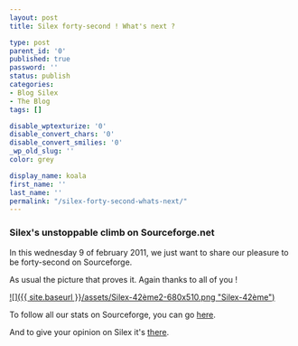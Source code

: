 ```yaml
---
layout: post
title: Silex forty-second ! What's next ?

type: post
parent_id: '0'
published: true
password: ''
status: publish
categories:
- Blog Silex
- The Blog
tags: []

disable_wptexturize: '0'
disable_convert_chars: '0'
disable_convert_smilies: '0'
_wp_old_slug: ''
color: grey

display_name: koala
first_name: ''
last_name: ''
permalink: "/silex-forty-second-whats-next/"
---
```


### Silex's unstoppable climb on Sourceforge.net

In this wednesday 9 of february 2011, we just want to share our pleasure to be forty-second on Sourceforge.

As usual the picture that proves it. Again thanks to all of you !

[![]({{ site.baseurl }}/assets/Silex-42ème2-680x510.png "Silex-42ème")](https://www.silexlabs.org/2011/02/silex-forty-second-whats-next/silex-42eme-3/)

To follow all our stats on Sourceforge, you can go [here](http://sourceforge.net/project/stats/?group_id=192954&ugn=silex).

And to give your opinion on Silex it's [there](http://sourceforge.net/projects/silex/).